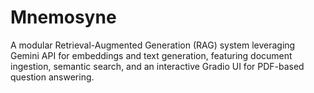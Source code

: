 # Mnemosyne
A modular Retrieval-Augmented Generation (RAG) system leveraging Gemini API for embeddings and text generation, featuring document ingestion, semantic search, and an interactive Gradio UI for PDF-based question answering.

